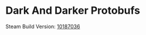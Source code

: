 # Dark And Darker Protobufs
Steam Build Version: [10187036](https://steamdb.info/patchnotes/10187036/)
